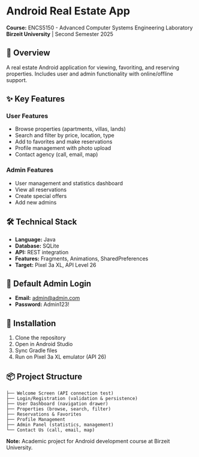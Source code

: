 # Android Real Estate App

**Course:** ENCS5150 - Advanced Computer Systems Engineering Laboratory  
**Birzeit University** | Second Semester 2025

## 📱 Overview

A real estate Android application for viewing, favoriting, and reserving properties. Includes user and admin functionality with online/offline support.

## ✨ Key Features

### User Features
- Browse properties (apartments, villas, lands)
- Search and filter by price, location, type
- Add to favorites and make reservations
- Profile management with photo upload
- Contact agency (call, email, map)

### Admin Features
- User management and statistics dashboard
- View all reservations
- Create special offers
- Add new admins

## 🛠️ Technical Stack

- **Language:** Java
- **Database:** SQLite
- **API:** REST integration
- **Features:** Fragments, Animations, SharedPreferences
- **Target:** Pixel 3a XL, API Level 26

## 🔐 Default Admin Login
- **Email:** admin@admin.com
- **Password:** Admin123!

## 🚀 Installation

1. Clone the repository
2. Open in Android Studio
3. Sync Gradle files
4. Run on Pixel 3a XL emulator (API 26)

## 📦 Project Structure

```
├── Welcome Screen (API connection test)
├── Login/Registration (validation & persistence)
├── User Dashboard (navigation drawer)
├── Properties (browse, search, filter)
├── Reservations & Favorites
├── Profile Management
├── Admin Panel (statistics, management)
└── Contact Us (call, email, map)
```

**Note:** Academic project for Android development course at Birzeit University.
